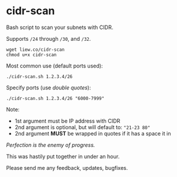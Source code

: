 # cidr-scan
Bash script to scan your subnets with CIDR. 

Supports `/24` through `/30`, and `/32`.

```
wget liew.co/cidr-scan
chmod u+x cidr-scan
```

Most common use (default ports used): 

```
./cidr-scan.sh 1.2.3.4/26
```

Specify ports (use _double quotes_):

```
./cidr-scan.sh 1.2.3.4/26 "6000-7999"
```

Note:
* 1st argument must be IP address with CIDR
* 2nd argument is optional, but will default to: `"21-23 80"`
* 2nd argument **MUST** be wrapped in quotes if it has a space it in

_Perfection is the enemy of progress._

This was hastily put together in under an hour.

Please send me any feedback, updates, bugfixes.
